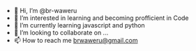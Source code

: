 - 👋 Hi, I’m @br-waweru
- 👀 I’m interested in learning and becoming profficient in Code
- 🌱 I’m currently learning javascript and python
- 💞️ I’m looking to collaborate on ...
- 📫 How to reach me brwaweru@gmail.com

<!---
br-waweru/br-waweru is a ✨ special ✨ repository because its `README.md` (this file) appears on your GitHub profile.
You can click the Preview link to take a look at your changes.
--->
